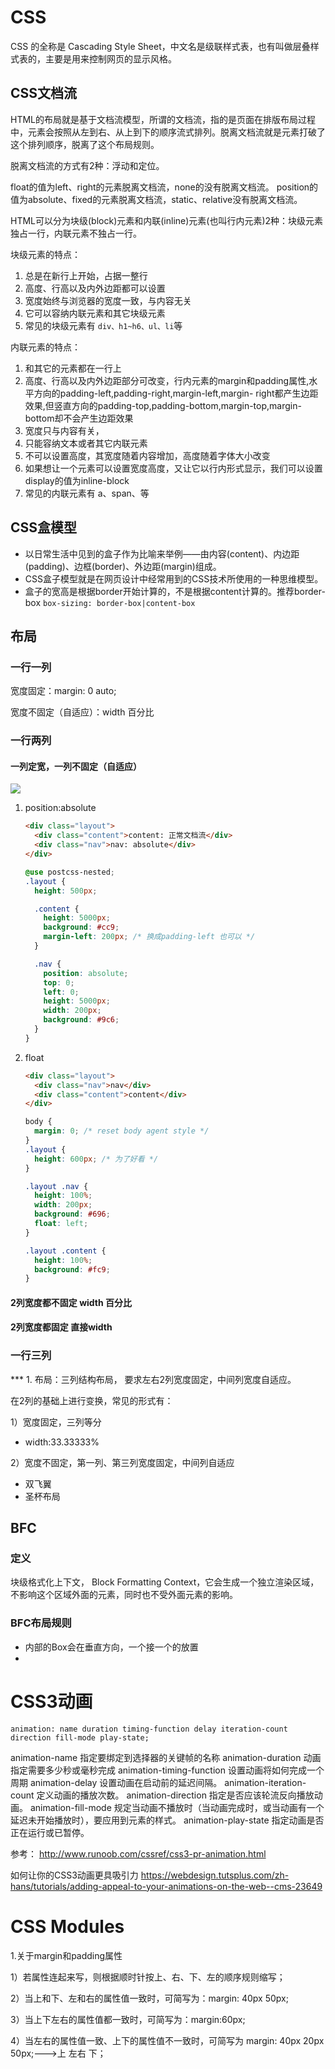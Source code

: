 # CSS

CSS 的全称是  Cascading Style Sheet，中文名是级联样式表，也有叫做层叠样式表的，主要是用来控制网页的显示风格。


## CSS文档流

HTML的布局就是基于文档流模型，所谓的文档流，指的是页面在排版布局过程中，元素会按照从左到右、从上到下的顺序流式排列。脱离文档流就是元素打破了这个排列顺序，脱离了这个布局规则。

脱离文档流的方式有2种：浮动和定位。

float的值为left、right的元素脱离文档流，none的没有脱离文档流。
position的值为absolute、fixed的元素脱离文档流，static、relative没有脱离文档流。

HTML可以分为块级(block)元素和内联(inline)元素(也叫行内元素)2种：块级元素独占一行，内联元素不独占一行。

块级元素的特点：

1. 总是在新行上开始，占据一整行
2. 高度、行高以及内外边距都可以设置
3. 宽度始终与浏览器的宽度一致，与内容无关
4. 它可以容纳内联元素和其它块级元素
5. 常见的块级元素有 `div、h1~h6、ul、li`等

内联元素的特点：

1. 和其它的元素都在一行上
2. 高度、行高以及内外边距部分可改变，行内元素的margin和padding属性,水平方向的padding-left,padding-right,margin-left,margin- right都产生边距效果,但竖直方向的padding-top,padding-bottom,margin-top,margin-bottom却不会产生边距效果
3. 宽度只与内容有关，
4. 只能容纳文本或者其它内联元素
5. 不可以设置高度，其宽度随着内容增加，高度随着字体大小改变
6. 如果想让一个元素可以设置宽度高度，又让它以行内形式显示，我们可以设置display的值为inline-block
7. 常见的内联元素有 a、span、等


## CSS盒模型

- 以日常生活中见到的盒子作为比喻来举例——由内容(content)、内边距(padding)、边框(border)、外边距(margin)组成。
- CSS盒子模型就是在网页设计中经常用到的CSS技术所使用的一种思维模型。
- 盒子的宽高是根据border开始计算的，不是根据content计算的。推荐border-box `box-sizing: border-box|content-box`


## 布局

###  一行一列

宽度固定：margin: 0 auto;

宽度不固定（自适应）：width 百分比


### 一行两列

#### 一列定宽，一列不固定（自适应）

![](https://ws1.sinaimg.cn/large/006tNc79ly1fqdslgbmb1j30bk04q3yq.jpg)

1. position:absolute

   ```html
   <div class="layout">
     <div class="content">content: 正常文档流</div>
     <div class="nav">nav: absolute</div>
   </div>
   ```

   ```css
   @use postcss-nested;
   .layout {
     height: 500px;

     .content {
       height: 5000px;
       background: #cc9;
       margin-left: 200px; /* 换成padding-left 也可以 */
     }

     .nav {
       position: absolute;
       top: 0;
       left: 0;
       height: 5000px;
       width: 200px;
       background: #9c6;
     }
   }
   ```

2. float

   ```html
   <div class="layout">
     <div class="nav">nav</div>
     <div class="content">content</div>
   </div>
   ```

   ```css
   body {
     margin: 0; /* reset body agent style */
   }
   .layout {
     height: 600px; /* 为了好看 */
   }

   .layout .nav {
     height: 100%;
     width: 200px;
     background: #696;
     float: left;
   }

   .layout .content {
     height: 100%;
     background: #fc9;
   }
   ```

#### 2列宽度都不固定 width 百分比

#### 2列宽度都固定 直接width



### 一行三列

*** 1. 布局：三列结构布局， 要求左右2列宽度固定，中间列宽度自适应。

在2列的基础上进行变换，常见的形式有：

1）宽度固定，三列等分

- width:33.33333%

2）宽度不固定，第一列、第三列宽度固定，中间列自适应

- 双飞翼
- 圣杯布局












## BFC


### 定义

块级格式化上下文， Block Formatting Context，它会生成一个独立渲染区域，不影响这个区域外面的元素，同时也不受外面元素的影响。

### BFC布局规则

- 内部的Box会在垂直方向，一个接一个的放置
-





# CSS3动画

`animation: name duration timing-function delay iteration-count direction fill-mode play-state;`

animation-name  指定要绑定到选择器的关键帧的名称
animation-duration  动画指定需要多少秒或毫秒完成
animation-timing-function 设置动画将如何完成一个周期
animation-delay 设置动画在启动前的延迟间隔。
animation-iteration-count 定义动画的播放次数。
animation-direction 指定是否应该轮流反向播放动画。
animation-fill-mode 规定当动画不播放时（当动画完成时，或当动画有一个延迟未开始播放时），要应用到元素的样式。
animation-play-state  指定动画是否正在运行或已暂停。



参考：
http://www.runoob.com/cssref/css3-pr-animation.html

如何让你的CSS3动画更具吸引力
https://webdesign.tutsplus.com/zh-hans/tutorials/adding-appeal-to-your-animations-on-the-web--cms-23649



# CSS Modules


1.关于margin和padding属性

1）若属性连起来写，则根据顺时针按上、右、下、左的顺序规则缩写；

2）当上和下、左和右的属性值一致时，可简写为：margin: 40px 50px;

3）当上下左右的属性值都一致时，可简写为：margin:60px;

4）当左右的属性值一致、上下的属性值不一致时，可简写为 margin: 40px 20px 50px;--->上 左右 下；


